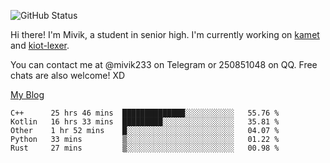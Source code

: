 ![GitHub Status](https://github-readme-stats.vercel.app/api?show_icons=true&username=Mivik)

Hi there! I'm Mivik, a student in senior high. I'm currently working on [kamet](https://github.com/Mivik/kamet) and [kiot-lexer](https://github.com/KiotLand/kiot-lexer).

You can contact me at @mivik233 on Telegram or 250851048 on QQ. Free chats are also welcome! XD

[My Blog](https://mivik.gitee.io)

<!--START_SECTION:waka-->
```text
C++      25 hrs 46 mins  ██████████████░░░░░░░░░░░   55.76 % 
Kotlin   16 hrs 33 mins  █████████░░░░░░░░░░░░░░░░   35.81 % 
Other    1 hr 52 mins    █░░░░░░░░░░░░░░░░░░░░░░░░   04.07 % 
Python   33 mins         ▒░░░░░░░░░░░░░░░░░░░░░░░░   01.22 % 
Rust     27 mins         ▒░░░░░░░░░░░░░░░░░░░░░░░░   00.98 % 
```
<!--END_SECTION:waka-->
